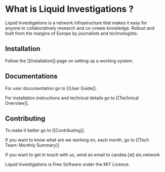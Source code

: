 # What is Liquid Investigations ?

Liquid Investigations is a network infrastructure that makes it easy for anyone to collaboratively research and co-create knowledge. Robust and built from the margins of Europe by journalists and technologists. 

## Installation 

Follow the [[Installation]] page on setting up a working system.

## Documentations 

For user documentation go to [[User Guide]].

For installation instructions and technical details go to [[Technical Overview]].

## Contributing 

To make it better go to [[Contributing]].

If you want to know what are we working on, each month, go to [[Tech Team: Monthly Summary]]

If you want to get in touch with us, send an email to candea [at] eic.network 

Liquid Investigations is Free Software under the MIT Licence. 

